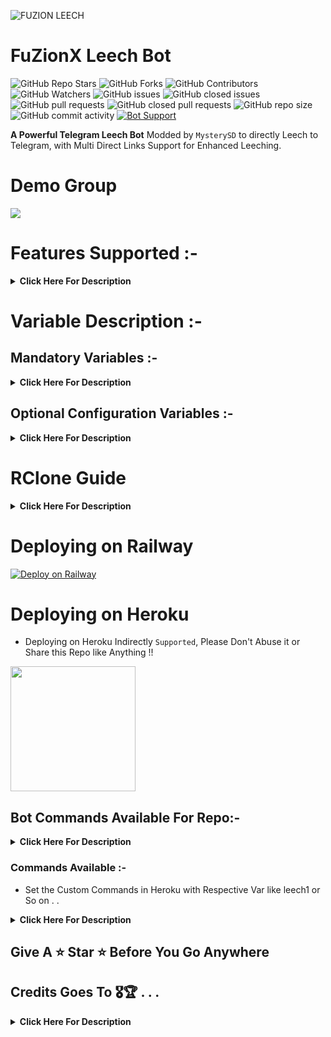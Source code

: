 ![FUZION LEECH](https://telegra.ph/file/213b587eee775e34ca221.jpg)
# FuZionX Leech Bot 
![GitHub Repo Stars](https://img.shields.io/github/stars/5MysterySD/Tele-LeechX?color=blue&style=plastic)
![GitHub Forks](https://img.shields.io/github/forks/5MysterySD/Tele-LeechX?color=green&style=plastic)
![GitHub Contributors](https://img.shields.io/github/contributors/5MysterySD/Tele-LeechX?style=plastic)
![GitHub Watchers](https://img.shields.io/github/watchers/5MysterySD/Tele-LeechX?style=plastic)
![GitHub issues](https://img.shields.io/github/issues/5MysterySD/Tele-LeechX?style=plastic)
![GitHub closed issues](https://img.shields.io/github/issues-closed/5MysterySD/Tele-LeechX?style=plastic)
![GitHub pull requests](https://img.shields.io/github/issues-pr/5MysterySD/Tele-LeechX?style=plastic)
![GitHub closed pull requests](https://img.shields.io/github/issues-pr-closed/5MysterySD/Tele-LeechX?style=plastic)
![GitHub repo size](https://img.shields.io/github/repo-size/5MysterySD/Tele-LeechX?color=red?style=plastic)
![GitHub commit activity](https://img.shields.io/github/commit-activity/m/5MysterySD/Tele-LeechX?style=plastic)
[![Bot Support](https://img.shields.io/badge/Tele_LeechX-Support%20Group-blue)](https://t.me/FuZionXLeech)

**A Powerful Telegram Leech Bot** Modded by `MysterySD` to directly Leech to Telegram, with Multi Direct Links Support for Enhanced Leeching.

# Demo Group
<a href="https://t.me/FuZionXLeech"><img src="https://img.shields.io/badge/FuZion Leech Bot-2cb6e0?style=for-the-badge&logo=telegram&logoColor=white"></a>


# Features Supported :-
<details>
    <summary><b>Click Here For Description</b></summary>

## From Original Repo :
- Google Drive link cloning using gclone.(wip)
- Telegram File mirrorring to cloud along with its unzipping, unrar and untar
- Drive/Teamdrive support/All other cloud services rclone.org supports
- Unzip, Unrar, Untar while Leeching to Telegram .
- Custom file name (Used in Prefix on Every Item Leeched)
- Custom commands for Using in Telegram .
- Get total size of your working cloud directory
- You can also upload files downloaded from `/ytdl` command to gdrive using `/ytdl gdrive` command.
- You can also deploy this on your VPS .
- Option to select either video will be uploaded as document or streamable
- Added `/renewme` command to clear the downloads which are not deleted automatically.
- Added support for YouTube Playlist .
- Renaming of Telegram files support added. 😐
- Changing rclone destination config on fly (By using `/rlcone` in private mode)


## From Different Repos :
- Aria2 configs In Root
- Small FIX for Gclone
- Added Dynamic Config 
- Added Custom ToggleDoc and ToggleVid Commands
- Added Custom Rename Command via vars
- Added direct rclone.conf url in vars


## New In Repo :
- Dual Commands Usage (Both With / Without Bot Username)
- Auto Commands Set To BotFather in Telegram 
- New Torrent Search Support 
```
nyaa.si, sukebei, 1337x, piratebay,
tgx, yts, eztv, torlock, rarbg
```
- Extract Error Fixed
- UI Added for Improved User Experience with Easy to Use.
- Added New Status Bar using `/status` command. 
- Added Speedtest Support.
- Direct links Supported:
```
letsupload.io, hxfile.co, anonfiles.com, bayfiles.com, antfiles,
fembed.com, fembed.net, femax20.com, layarkacaxxi.icu, fcdn.stream,
sbplay.org, naniplay.com, naniplay.nanime.in, naniplay.nanime.biz, sbembed.com,
streamtape.com, streamsb.net, feurl.com, pixeldrain.com, racaty.net,
1fichier.com, 1drv.ms (Only works for file not folder or business account), solidfiles.com 
```
- Extract these filetypes and uploads Telegram 
```
ZIP, RAR, TAR, 7z, ISO, WIM, CAB, GZIP, BZIP2, 
APM, ARJ, CHM, CPIO, CramFS, DEB, DMG, FAT, 
HFS, LZH, LZMA, LZMA2, MBR, MSI, MSLZ, NSIS, 
NTFS, RPM, SquashFS, UDF, VHD, XAR, Z.
```

</details>


# Variable Description :-


## Mandatory Variables :-
<details>
    <summary><b>Click Here For Description</b></summary>

* `TG_BOT_TOKEN`: Create a Bot using [@BotFather](https://telegram.dog/BotFather), and get the Telegram API Token.

* `APP_ID`: Get this Value from [my.telegram.org/apps](https://my.telegram.org/apps).

* `API_HASH`: Get this Value from [my.telegram.org/apps](https://my.telegram.org/apps).
  * NOTE: If Telegram is blocked by your ISP, try Telegram to get the IDs.

* `AUTH_CHANNEL`: Create a Super(Means Changing it to `Visible` for `Chat History for New Members`) in Telegram, forward a Message from the Group to `@ShowJsonBot` to get this value.

* `OWNER_ID`: ID of the Bot Owner, He/She can be abled to access bot in bot only mode too(`Private mode`).

</details>


## Optional Configuration Variables :-

<details>
    <summary><b>Click Here For Description</b></summary>

* `DOWNLOAD_LOCATION`

* `MAX_FILE_SIZE`

* `TG_MAX_FILE_SIZE`

* `FREE_USER_MAX_FILE_SIZE`

* `MAX_TG_SPLIT_FILE_SIZE`

* `CHUNK_SIZE`

* `MAX_MESSAGE_LENGTH`

* `PROCESS_MAX_TIMEOUT`

* `ARIA_TWO_STARTED_PORT`

* `EDIT_SLEEP_TIME_OUT`

* `MAX_TIME_TO_WAIT_FOR_TORRENTS_TO_START`

* `FINISHED_PROGRESS_STR`

* `UN_FINISHED_PROGRESS_STR`

* `TG_OFFENSIVE_API`

* `CUSTOM_FILE_NAME`

* `LEECH_COMMAND`

* `YTDL_COMMAND`

* `GYTDL_COMMAND`

* `GLEECH_COMMAND`

* `TELEGRAM_LEECH_COMMAND`

* `TELEGRAM_LEECH_UNZIP_COMMAND`

* `PYTDL_COMMAND`

* `CLONE_COMMAND_G`

* `UPLOAD_COMMAND`

* `RENEWME_COMMAND`

* `SAVE_THUMBNAIL`

* `CLEAR_THUMBNAIL`

* `GET_SIZE_G`

* `UPLOAD_AS_DOC`: Takes two option True or False. If True file will be uploaded as document. This is for people who wants video files as document instead of streamable.

* `INDEX_LINK`: (Without `/` at last of the link, otherwise u will get error) During creating index, plz fill `Default Root ID` with the id of your `DESTINATION_FOLDER` after creating. Otherwise index will not work properly.

* `DESTINATION_FOLDER`: Name of your folder in ur respective drive where you want to upload the files using the bot.

</details>


# RClone Guide 

<details>
    <summary><b>Click Here For Description</b></summary>

- Set Rclone locally by following the official repo : https://rclone.org/docs/
- Get your `rclone.conf` file.
will look like this

```
[NAME]
type = 
scope =
token =
client_id = 
client_secret = 
```

- Copy `rclone.conf` file in the root directory (Where `Dockerfile` exists).

- Your config can contains multiple drive entries.(Default: First one and change using `/rclone` command)

</details>

# Deploying on Railway

[![Deploy on Railway](https://railway.app/button.svg)](https://railway.app/new/template?template=https%3A%2F%2Fgithub.com%2Fhackertyus%2FTele-LeechX&envs=ENV%2CAPP_ID%2CAPI_HASH%2CTG_BOT_TOKEN%2CAUTH_CHANNEL%2COWNER_ID%2CTOGGLE_DOC%2CRENAME_COMMAND%2CLOG_COMMAND%2CSTATUS_COMMAND%2CLEECH_ZIP_COMMAND%2CLEECH_UNZIP_COMMAND%2CCHUNK_SIZE%2CARIA_TWO_STARTED_PORT%2CEDIT_SLEEP_TIME_OUT%2CMAX_TIME_TO_WAIT_FOR_TORRENTS_TO_STAR%2CFINISHED_PROGRESS_STR%2CUN_FINISHED_PROGRESS_STR%2CTG_OFFENSIVE_API%2CLEECH_COMMAND%2CSAVE_THUMBNAIL%2CCLEAR_THUMBNAIL%2CINDEX_LINK%2CYTDL_COMMAND%2CPYTDL_COMMAND%2CGET_SIZE_G%2CRCLONE_CONFIG%2CDESTINATION_FOLDER%2CCUSTOM_FILE_NAME%2CSPEEDTEST&optionalEnvs=TOGGLE_DOC%2CRENAME_COMMAND%2CLOG_COMMAND%2CSTATUS_COMMAND%2CLEECH_ZIP_COMMAND%2CLEECH_UNZIP_COMMAND%2CCHUNK_SIZE%2CARIA_TWO_STARTED_PORT%2CEDIT_SLEEP_TIME_OUT%2CMAX_TIME_TO_WAIT_FOR_TORRENTS_TO_STAR%2CFINISHED_PROGRESS_STR%2CUN_FINISHED_PROGRESS_STR%2CTG_OFFENSIVE_API%2CLEECH_COMMAND%2CSAVE_THUMBNAIL%2CCLEAR_THUMBNAIL%2CINDEX_LINK%2CYTDL_COMMAND%2CPYTDL_COMMAND%2CGET_SIZE_G%2CRCLONE_CONFIG%2CDESTINATION_FOLDER%2CCUSTOM_FILE_NAME%2CSPEEDTEST&ENVDesc=Setting+this+to+ANYTHING+will+enable+Webhooks+when+in+env+mode&APP_IDDesc=Get+this+value+from+https%3A%2F%2Fmy.telegram.org&API_HASHDesc=Get+this+value+from+https%3A%2F%2Fmy.telegram.org&TG_BOT_TOKENDesc=Get+this+value+from+%40BotFather+by+Making+New+Bot+and+Paste+the+API+token.&AUTH_CHANNELDesc=Should+be+an+integer.+The+BOT+API+ID+of+the+Telegram+Group%2C+Where+the+Bot+should+work.%2C+Put+Group+ID.+Multiple+ID+separated+by+Single+Space&OWNER_IDDesc=Should+be+an+integer.+ID+of+owner+of+bot.+Get+it+by+sending+%2Finfo+to+%40MissRose_Bot&TOGGLE_DOCDesc=Enter+your+custom+toggle+command+like+togglevid1%40botname+and+so+on.+Default+is+%2Ftogglevid.&RENAME_COMMANDDesc=Enter+your+custom+rename+command+like+rename1%40botname+and+so+on.+Default+is+%2Frename.&LOG_COMMANDDesc=Enter+your+custom+log+command+like+log1%40botname+and+so+on.+Default+is+%2Flog.&STATUS_COMMANDDesc=Enter+your+custom+status+command+like+status1%40botname+and+so+on.+Default+is+%2Fstatus.&LEECH_ZIP_COMMANDDesc=Enter+your+custom+zip+command+like+archive1%40botname+and+so+on.+Default+is+%2Fleechzip.&LEECH_UNZIP_COMMANDDesc=Enter+your+custom+unzip+command+like+extract%40botname+and+so+on.+Default+is+%2Fleechunzip.&CHUNK_SIZEDesc=Should+be+an+integer&ARIA_TWO_STARTED_PORTDesc=Should+be+an+integer.+The+port+on+which+aria2c+daemon+must+start%2C+and+keep+listening.&EDIT_SLEEP_TIME_OUTDesc=Should+be+an+integer.+Number+of+seconds+to+wait+before+editing+a+message.+Put+between+from+6+-+15+else+the+Bot+Crashes+%F0%9F%A5%B2&MAX_TIME_TO_WAIT_FOR_TORRENTS_TO_STARDesc=should+be+an+integer.+Number+of+seconds+to+Wait+before+Cancelling+a+torrent.&FINISHED_PROGRESS_STRDesc=Should+be+a+Single+Character.+Get+any+Cool+Icon.&UN_FINISHED_PROGRESS_STRDesc=Should+be+a+Single+Character.+Get+any+Cool+Icon.&TG_OFFENSIVE_APIDesc=should+be+an+URL+accepting+the+FormParams+%7Bi%7D%2C+%7Bm%7D%2C+and+%7Bt%7D&LEECH_COMMANDDesc=Enter+your+Custom+leech+command+like+leech1%40botname+and+so+on.+Default+is+%2Fleec&SAVE_THUMBNAILDesc=For+Custom+Save+thumbnail+Command.+Default+is+%2Fsavethumbnail&CLEAR_THUMBNAILDesc=For+Custom+Delete+Thumbnail+Command.+Default+is+%2Fclearthumbnail&INDEX_LINKDesc=Enter+your+index+link%3A&YTDL_COMMANDDesc=Enter+your+custom+ytdl+command+like+ytdl1%40botname+and+so+on.+Default+is+%2Fytdl.&PYTDL_COMMANDDesc=Enter+your+custom+pytdl+command+like+pytdl1%40botname+and+so+on.+Default+is+%2Fpytdl.&GET_SIZE_GDesc=Enter+your+custom+getsize+command+like+getsize%40urgroupname+and+so+on.+Default+is+%2Fgetsize.&RCLONE_CONFIGDesc=Enter+your+copied+text+from+rclone+config.+Compulsory+for+%2Fgleech+as+well+as+%2Ftleech+command+&DESTINATION_FOLDERDesc=Enter+your+Cloud+folder+NAME%28not+ID%F0%9F%98%85%29+in+which+you+want+to+upload%2Fstore+your+files.&CUSTOM_FILE_NAMEDesc=Fill+with+name+you+want+to+prefix+the+file+name+like+ur+channel+username%F0%9F%99%8A%2C+keep+empty+for+do+nothing%2C+but+add+to+ur+config+vars+even+without+input.&SPEEDTESTDesc=For+Custom+Speedtest+Command.+Default+is+%2Fspeedtest&ENVDefault=ANYTHING&TOGGLE_DOCDefault=toggledoc&RENAME_COMMANDDefault=rename&referralCode=TEST)

# Deploying on Heroku
- Deploying on Heroku Indirectly `Supported`, Please Don't Abuse it or Share this Repo like Anything !!

<p><a href="https://github.com/hackertyus/Tele-LeechX/blob/master/heroku-deploy.md"> <img src="https://img.shields.io/badge/Deployment%20Guide-blueviolet?style=for-the-badge&logo=heroku" width="200""/></a></p>


## Bot Commands Available For Repo:-

<details>
    <summary><b>Click Here For Description</b></summary>

🤖Available BOT  Commands | Usage
------------ | -------------
|`/rclone`| This will change your drive config on fly.(First one will be def `/gclone`..This command is used to clone gdrive files or folder using gclone.-Syntax- `[ID of the file or folder][one space][name of your folder only(If the id is of file, don't put anything)]` and then reply /gclone to it.\
|`/log`| This will send you a txt file of the logs.
|`/ytdl`| This command should be used as reply to a [supported link](https://ytdl-org.github.io/youtube-dl/supportedsites.html)
|`/pytdl`| This command will download videos from youtube playlist link and will upload to telegram.
|`/gytdl`| This will download and upload to your cloud.
|`/gpytdl`| This download youtube playlist and upload to your cloud.
|`/leech`| This command should be used as reply to a magnetic link, a torrent link, or a direct link. this command will SPAM the chat and send the downloads a seperate files, if there is more than one file, in the specified torrent
|`/leechzip`| This command should be used as reply to a magnetic link, a torrent link, or a direct link. [This command will create a .tar.gz file of the output directory, and send the files in the chat, splited into PARTS of 1024MiB each, due to Telegram limitations]
|`/gleech`| This command should be used as reply to a magnetic link, a torrent link, or a direct link. And this will download the files from the given link or torrent and will upload to the cloud using rclone.
|`/gleechzip` | This command will compress the folder/file and will upload to your cloud.
| `/leechunzip`| This will unarchive file and dupload to telegram.
|`/gleechunzip`| This will unarchive file and upload to cloud.
|`/tleech`| This will mirror the telegram files to ur respective cloud cloud.
|`/tleechunzip`| This will unarchive telegram file and upload to cloud.
|`/getsize`| This will give you total size of your destination folder in cloud.
|`/renewme`| This will clear the remains of downloads which are not getting deleted after upload of the file or after /cancel command.
| `/rename`| u can add custom name as prefix of the original file name...Like if your file name is `gk.txt` uploaded will be what u add in `CUSTOM_FILE_NAME` + `gk.txt`..And also added custom name like...You have to pass link as ..`www.download.me/gk.txt new.txt`..the file will be uploaded as `new.txt`.
| `/toggledoc` | it used for toggling to be files if shall it be uploaded as doc via direct inchat cmd...**any users can now choose if their files will be upload as doc or streamabe...**
| `/togglevid` | it used for toggling to be files if shall it be uploaded as vid via direct inchat cmd...**any users can now choose if their files will be upload as doc or streamabe...**
| `/status`| show bot stats and concurrent downloads
| `/savethumbnail`| save the thumbnail
| `/clearthumbnail`| clear the thumbnail
| `/help`| send help

</details>


### Commands Available :-
- Set the Custom Commands in Heroku with Respective Var like leech1 or So on . .

<details>
    <summary><b>Click Here For Description</b></summary>

---
    leech - leech any torrent/magnet/direct-download link to Telegram 
	leechunzip - This will unarchive file and upload to telegram.
    leechzip - leech any torrent/magnet/direct-download link to Telegram and Upload It as .tar.gz acrhive...
    ytdl - This command should be used as reply to a supported link
    pytdl - This command will download videos from youtube playlist link and will upload to telegram.	
	toggledoc - choose whether the file shall be uploaded as doc or not
    togglevid - choose whether the file shall be uploaded as streamable or not
	savethumbnail - save thumbnail
    clearthumbnail - clear thumbnail
    tleech - This will mirror the telegram files to ur respective cloud .
    tleechunzip - This will unarchive telegram file and upload to cloud.
    gclone - This command is used to clone gdrive files or folder using gclone
    gytdl - This will download and upload to your cloud.
    gpytdl - This download youtube playlist and upload to your cloud.
    gleech - leech any torrent/magnet/direct-download link to cloud
    gleechzip - leech any torrent/magnet/direct-download link to Cloud and Upload It as .tar.gz acrhive...
    gleechunzip - This will unarchive file and upload to cloud.
    getsize - This will give you total size of your destination folder in cloud.
    rename - rename the file 
    speedtest - Check Server Speedtest 
    help - send help 
    status - show bot stats and concurrent downloads
    renewme - clear all downloads (admin only)⚠️
    log - This will send you a txt file of the logs.(admin only)⚠️
    rclone - This will change your drive config on fly.(First one will be default)--(admin only)⚠️
---

</details>


## Give A ⭐ Star ⭐ Before You Go Anywhere 


## Credits Goes To 🎖🏆  . . .

<details>
    <summary><b>Click Here For Description</b></summary>

* [`MysterySD`](https://github.com/5MysterySD) Meh 🧐 For Speedtest, Direct Link Support, More in Future. 
* [`KGK06`](https://github.com/KGK06) For Merging Different Repos 
* [`XcodersHub`](https://github.com/XcodersHub) For The Aria2 Config & Little More
* [`GautamKumar`](https://github.com/gautamajay52/TorrentLeech-Gdrive) 😬
* [`SpEcHiDe`](https://github.com/SpEcHiDe/PublicLeech) for his wonderful code😚
* [`Rclone Team`](https://rclone.org) for theirs awesome tool☁️
* [`Dan Tès`](https://telegram.dog/haskell) for his [Pyrogram Library](https://github.com/pyrogram/pyrogram)
* [`Robots`](https://telegram.dog/Robots) for their [@UploadBot](https://telegram.dog/UploadBot)
* [`@AjeeshNair`](https://telegram.dog/AjeeshNait) for his [torrent.ajee.sh](https://torrent.ajee.sh)
* [`@gotstc`](https://telegram.dog/gotstc), `@aryanvikash`, [`@HasibulKabir`](https://telegram.dog/HasibulKabir) for their TORRENT groups

</details>

